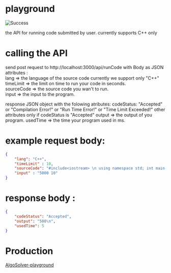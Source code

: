 # playground
  ![Success](https://img.shields.io/badge/GitHub_Actions-CI/CD-success.svg?logo=github&logoColor=white)
  
the API for running code submitted by user.
currently supports C++ only

# calling the API 
send post request to http://localhost:3000/api/runCode with Body as JSON  
attributes :  
  lang => the language of the source code currently we support only "C++"  
  timeLimit => the limit on time to run your code in seconds.  
  sourceCode => the source code you wan't to run.  
  input => the input to the program.  
  
response JSON object with the folowing atributes:
  codeStatus: "Accepted" or "Compilation Error!" or "Run Time Error!" or "Time Limit Exceeded!"
  other attributes only if codeStatus is "Accepted"
  output => the output of you program.
  usedTime => the time your program used in ms.
  
# example request body: 
```json
{
    "lang": "C++",
    "timeLimit" : 10,
    "sourceCode": "#include<iostream> \n using namespace std; int main(){ long long n, k, ans = 0; cin >> n >> k; for(long long i = 1; i <= n; i++) ans += (i % k) == 0; cout << ans << endl;   return 0;}",
    "input" : "5000 10" 
}
```
  
# response body :
```json
{
    "codeStatus": "Accepted",
    "output": "500\n",
    "usedTime": 5
}
```
  # Production
  [AlgoSolver-playground](https://algosolver-playground.herokuapp.com/) 
